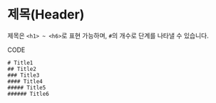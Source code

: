 # 제목(Header)
제목은 `<h1> ~ <h6>`로 표현 가능하며, `#`의 개수로 단계를 나타낼 수 있습니다. 

CODE
```
# Title1
## Title2
### Title3
#### Title4
##### Title5
###### Title6
```